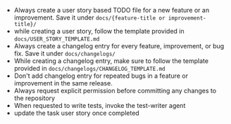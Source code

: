 - Always create a user story based TODO file for a new feature or an improvement. Save it under `docs/{feature-title or improvement-title}/`
- while creating a user story, follow the template provided in `docs/USER_STORY_TEMPLATE.md`
- Always create a changelog entry for every feature, improvement, or bug fix. Save it under `docs/changelogs/`
- While creating a changelog entry, make sure to follow the template provided in `docs/changelogs/CHANGELOG_TEMPLATE.md`
- Don't add changelog entry for repeated bugs in a feature or improvement in the same release.
- Always request explicit permission before committing any changes to the repository
- When requested to write tests, invoke the test-writer agent
- update the task user story once completed
